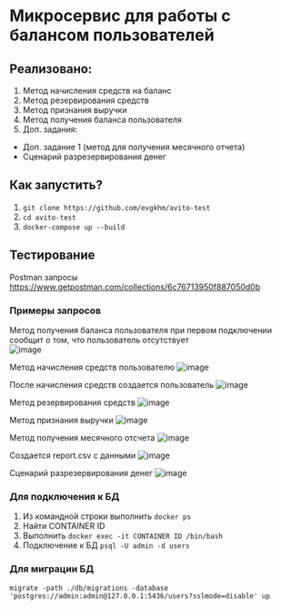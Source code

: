 # Микросервис для работы с балансом пользователей
## Реализовано:
1. Метод начисления средств на баланс
2. Метод резервирования средств
3. Метод признания выручки
4. Метод получения баланса пользователя
5. Доп. задания:
- Доп. задание 1 (метод для получения месячного отчета)
- Сценарий разрезервирования денег

## Как запустить?
1. `git clone https://github.com/evgkhm/avito-test`
2. `cd avito-test`
3. `docker-compose up --build`  

## Тестирование
Postman запросы
https://www.getpostman.com/collections/6c76713950f887050d0b

### Примеры запросов
Метод получения баланса пользователя при первом подключении сообщит о том, что пользователь отсутствует  
![image](https://user-images.githubusercontent.com/110117813/200485739-49d09784-19c7-4b3a-a6e0-546b69446bdd.png)

Метод начисления средств пользователю
![image](https://user-images.githubusercontent.com/110117813/200485869-265a0a38-c134-4be5-b804-23c980c3ad9a.png)

После начисления средств создается пользователь
![image](https://user-images.githubusercontent.com/110117813/200486013-d32bc55b-a06a-4a75-902a-cc545d91dd43.png)

Метод резервирования средств
![image](https://user-images.githubusercontent.com/110117813/200486301-a5518a68-f5fd-4fca-91f1-d254a0bcb095.png)

Метод признания выручки
![image](https://user-images.githubusercontent.com/110117813/200486427-dc44a251-d3e6-4631-942d-0d9ea5928d15.png)

Метод получения месячного отсчета 
![image](https://user-images.githubusercontent.com/110117813/200486587-d9018696-7f8a-4d5d-8a03-c7757563b69e.png)

Создается report.csv с данными
![image](https://user-images.githubusercontent.com/110117813/200488259-66a79c3d-a8f9-4b45-bb84-6cf2d99e103e.png)

Сценарий разрезервирования денег
![image](https://user-images.githubusercontent.com/110117813/200497194-c0ff6a0a-b889-49ed-8086-abfdb4520335.png)


### Для подключения к БД
1. Из командной строки выполнить `docker ps`
2. Найти CONTAINER ID
3. Выполнить `docker exec -it CONTAINER ID /bin/bash`
4. Подключение к БД `psql -U admin -d users`

### Для миграции БД
`migrate -path ./db/migrations -database 'postgres://admin:admin@127.0.0.1:5436/users?sslmode=disable' up`
